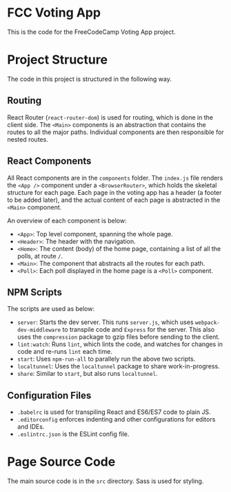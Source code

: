# FCC Voting App
This is the code for the FreeCodeCamp Voting App project.

# Project Structure
The code in this project is structured in the following way.  

## Routing
React Router (`react-router-dom`) is used for routing, which is done in the client side. The `<Main>` components is an abstraction that contains the routes to all the major paths. Individual components are then responsible for nested routes.

## React Components
All React components are in the `components` folder. The `index.js` file renders the `<App />` component under a `<BrowserRouter>`, which holds the skeletal structure for each page. Each page in the voting app has a header (a footer to be added later), and the actual content of each page is abstracted in the `<Main>` component.  

An overview of each component is below:
* `<App>`: Top level component, spanning the whole page.
* `<Header>`: The header with the navigation.
* `<Home>`: The content (body) of the home page, containing a list of all the polls, at route `/`.
* `<Main>`: The component that abstracts all the routes for each path.
* `<Poll>`: Each poll displayed in the home page is a `<Poll>` component.

## NPM Scripts
The scripts are used as below:
* `server`: Starts the dev server. This runs `server.js`, which uses `webpack-dev-middleware` to transpile code and `Express` for the server. This also uses the `compression` package to gzip files before sending to the client.
* `lint:watch`: Runs `lint`, which lints the code, and watches for changes in code and re-runs `lint` each time.
* `start`: Uses `npm-run-all` to parallely run the above two scripts.
* `localtunnel`: Uses the `localtunnel` package to share work-in-progress.
* `share`: Similar to `start`, but also runs `localtunnel`.

## Configuration Files
* `.babelrc` is used for transpiling React and ES6/ES7 code to plain JS.
* `.editorconfig` enforces indenting and other configurations for editors and IDEs.
* `.eslintrc.json` is the ESLint config file.

# Page Source Code
The main source code is in the `src` directory. Sass is used for styling.
